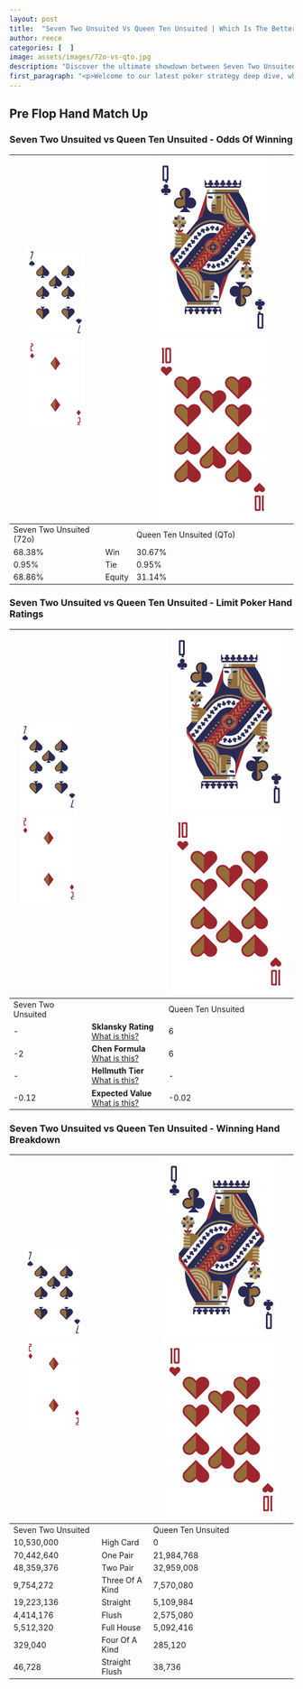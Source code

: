 ```yaml
---
layout: post
title:  "Seven Two Unsuited Vs Queen Ten Unsuited | Which Is The Better Hand In Poker? A Complete Guide"
author: reece
categories: [  ]
image: assets/images/72o-vs-qto.jpg
description: "Discover the ultimate showdown between Seven Two Unsuited and Queen Ten Unsuited in poker! Uncover the odds, strategies, and scenarios where one hand triumphs over the other. Get ready to up your poker game with this thrilling analysis."
first_paragraph: "<p>Welcome to our latest poker strategy deep dive, where we're pitting two distinct hands against each other in a high-stakes showdown: Seven Two Unsuited vs Queen Ten Unsuited.</p><p>In the dynamic world of poker, every decision counts, and knowing which hand holds the upper hand is key to your success at the table.</p><p>In this article, we'll dissect these two hands, explore the scenarios where one dominates the other, and equip you with the knowledge to make strategic choices that can tip the odds in your favor.</p><p>Get ready to unravel the intriguing dynamics of these poker hands and elevate your game to new heights.</p>"
---
```




[comment]: # (sp0)

## Pre Flop Hand Match Up

<div class="table hand-ratings" markdown="1"> 



### Seven Two Unsuited vs Queen Ten Unsuited - Odds Of Winning


    
| ![image info](assets/images/hand1/7.png) ![image info](assets/images/hand1/2o.png) |  | ![image info](assets/images/hand2/Q.png) ![image info](assets/images/hand2/To.png) |
| -------- | -------- | -------- |
| Seven Two Unsuited (72o) |  | Queen Ten Unsuited (QTo) |
| 68.38% | Win | 30.67% |
| 0.95% | Tie | 0.95% |
| 68.86% | Equity | 31.14% |




[comment]: # (sp1)



### Seven Two Unsuited vs Queen Ten Unsuited - Limit Poker Hand Ratings


    
| ![image info](assets/images/hand1/7.png) ![image info](assets/images/hand1/2o.png) |  | ![image info](assets/images/hand2/Q.png) ![image info](assets/images/hand2/To.png) |
| -------- | -------- | -------- |
| Seven Two Unsuited |  | Queen Ten Unsuited |
| - | **Sklansky Rating** [What is this?](/sklansky-rating-explained) | 6 |
| -2 | **Chen Formula** [What is this?](/chen-formula-explained) | 6 |
| - | **Hellmuth Tier** [What is this?](/Hellmuth-tier-explained) | - |
| -0.12 | **Expected Value** [What is this?](/expected-value-explained) | -0.02 |




[comment]: # (sp2)



### Seven Two Unsuited vs Queen Ten Unsuited - Winning Hand Breakdown


    
| ![image info](assets/images/hand1/7.png) ![image info](assets/images/hand1/2o.png) |  | ![image info](assets/images/hand2/Q.png) ![image info](assets/images/hand2/To.png) |
| -------- | -------- | -------- |
| Seven Two Unsuited |  | Queen Ten Unsuited |
| 10,530,000 | High Card | 0 |
| 70,442,640 | One Pair | 21,984,768 |
| 48,359,376 | Two Pair | 32,959,008 |
| 9,754,272 | Three Of A Kind | 7,570,080 |
| 19,223,136 | Straight | 5,109,984 |
| 4,414,176 | Flush | 2,575,080 |
| 5,512,320 | Full House | 5,092,416 |
| 329,040 | Four Of A Kind | 285,120 |
| 46,728 | Straight Flush | 38,736 |




[comment]: # (sp3)



</div>

[comment]: # (sp4)



[comment]: # (sp5)


